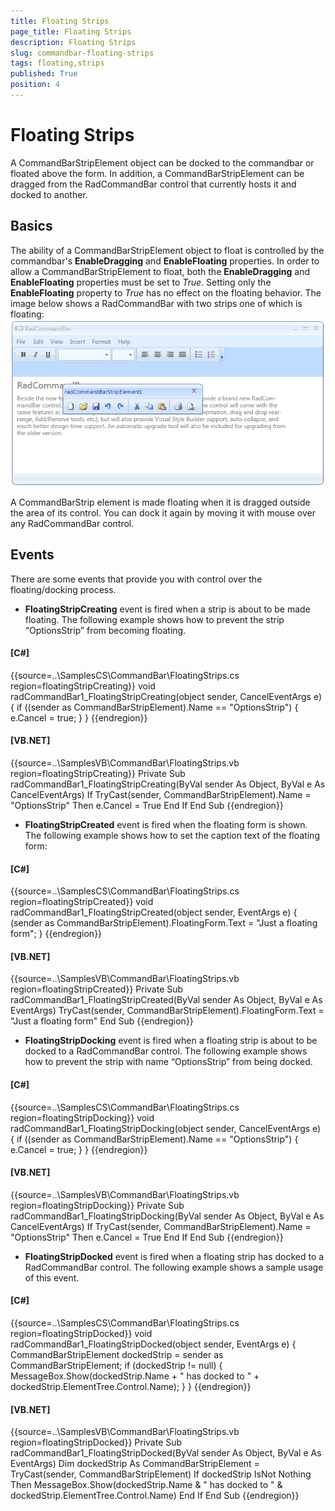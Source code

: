 ```yaml
---
title: Floating Strips
page_title: Floating Strips
description: Floating Strips
slug: commandbar-floating-strips
tags: floating,strips
published: True
position: 4
---
```


# Floating Strips



A CommandBarStripElement object can be docked to the commandbar or floated 
      above the form. In addition, a CommandBarStripElement can be dragged from
      the RadCommandBar control that currently hosts it and docked to another.

## Basics

The ability of a CommandBarStripElement object to float is controlled by the commandbar's 
        __EnableDragging__ and __EnableFloating__ properties. 
        In order to allow a CommandBarStripElement to float,
        both the __EnableDragging__ and __EnableFloating__ properties
        must be set to *True*. Setting only the
        __EnableFloating__ property to *True* has no effect on 
        the floating behavior.
        The image below shows a RadCommandBar with two strips one of which is floating:
        ![commandbar-floating-strips 001](images/commandbar-floating-strips001.png)

A CommandBarStrip element is made floating when it is dragged outside the area of its control. 
        You can dock it again by moving it with mouse over any RadCommandBar control.

## Events

There are some events that provide you with control over the floating/docking process.
       

* __FloatingStripCreating__ event is fired when a strip is about to be made floating.
       The following example shows how to prevent the strip “OptionsStrip” from becoming floating.
 	 

#### __[C#]__

{{source=..\SamplesCS\CommandBar\FloatingStrips.cs region=floatingStripCreating}}
	        void radCommandBar1_FloatingStripCreating(object sender, CancelEventArgs e)
	        {
	            if ((sender as CommandBarStripElement).Name == "OptionsStrip")
	            {
	                e.Cancel = true;
	            }
	        }
	{{endregion}}



#### __[VB.NET]__

{{source=..\SamplesVB\CommandBar\FloatingStrips.vb region=floatingStripCreating}}
	    Private Sub radCommandBar1_FloatingStripCreating(ByVal sender As Object, ByVal e As CancelEventArgs)
	        If TryCast(sender, CommandBarStripElement).Name = "OptionsStrip" Then
	            e.Cancel = True
	        End If
	    End Sub
	{{endregion}}



* __FloatingStripCreated__ event is fired when the floating form is shown.
  The following example shows how to set the caption text of the floating form:

#### __[C#]__

{{source=..\SamplesCS\CommandBar\FloatingStrips.cs region=floatingStripCreated}}
	        void radCommandBar1_FloatingStripCreated(object sender, EventArgs e)
	        {
	            (sender as CommandBarStripElement).FloatingForm.Text = "Just a floating form";
	        }
	{{endregion}}



#### __[VB.NET]__

{{source=..\SamplesVB\CommandBar\FloatingStrips.vb region=floatingStripCreated}}
	    Private Sub radCommandBar1_FloatingStripCreated(ByVal sender As Object, ByVal e As EventArgs)
	        TryCast(sender, CommandBarStripElement).FloatingForm.Text = "Just a floating form"
	    End Sub
	{{endregion}}



* __FloatingStripDocking__ event is fired when a floating strip is about to be docked to a RadCommandBar control. 
The following example shows how to prevent the strip with name “OptionsStrip” from being docked.

#### __[C#]__

{{source=..\SamplesCS\CommandBar\FloatingStrips.cs region=floatingStripDocking}}
	        void radCommandBar1_FloatingStripDocking(object sender, CancelEventArgs e)
	        {
	            if ((sender as CommandBarStripElement).Name == "OptionsStrip")
	            {
	                e.Cancel = true;
	            }
	        }
	{{endregion}}



#### __[VB.NET]__

{{source=..\SamplesVB\CommandBar\FloatingStrips.vb region=floatingStripDocking}}
	    Private Sub radCommandBar1_FloatingStripDocking(ByVal sender As Object, ByVal e As CancelEventArgs)
	        If TryCast(sender, CommandBarStripElement).Name = "OptionsStrip" Then
	            e.Cancel = True
	        End If
	    End Sub
	{{endregion}}



* __FloatingStripDocked__ event is fired when a floating strip has docked to a RadCommandBar control.
 The following example shows a sample usage of this event.
  

#### __[C#]__

{{source=..\SamplesCS\CommandBar\FloatingStrips.cs region=floatingStripDocked}}
	        void radCommandBar1_FloatingStripDocked(object sender, EventArgs e)
	        {
	            CommandBarStripElement dockedStrip = sender as CommandBarStripElement;
	            if (dockedStrip != null)
	            {
	                MessageBox.Show(dockedStrip.Name + " has docked to " + dockedStrip.ElementTree.Control.Name);
	            }
	        }
	{{endregion}}



#### __[VB.NET]__

{{source=..\SamplesVB\CommandBar\FloatingStrips.vb region=floatingStripDocked}}
	    Private Sub radCommandBar1_FloatingStripDocked(ByVal sender As Object, ByVal e As EventArgs)
	        Dim dockedStrip As CommandBarStripElement = TryCast(sender, CommandBarStripElement)
	        If dockedStrip IsNot Nothing Then
	            MessageBox.Show(dockedStrip.Name & " has docked to " & dockedStrip.ElementTree.Control.Name)
	        End If
	    End Sub
	{{endregion}}


